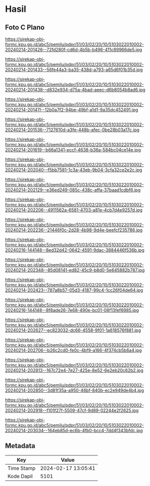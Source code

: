 # Hasil

## Foto C Plano

https://sirekap-obj-formc.kpu.go.id/abc5/pemilu/pdpr/51/03/02/20/10/5103022010002-20240214-201426--72fd280f-cd6d-4b5b-b496-411c89966de5.jpg

https://sirekap-obj-formc.kpu.go.id/abc5/pemilu/pdpr/51/03/02/20/10/5103022010002-20240214-201433--56fe44a3-ba35-438d-a793-a65d6f01b35d.jpg

https://sirekap-obj-formc.kpu.go.id/abc5/pemilu/pdpr/51/03/02/20/10/5103022010002-20240214-201438--d832e934-d75a-4bad-aeec-d6b8054b8ad6.jpg

https://sirekap-obj-formc.kpu.go.id/abc5/pemilu/pdpr/51/03/02/20/10/5103022010002-20240214-201411--12b0a7f2-94be-49bf-a1d1-9a35dc452491.jpg

https://sirekap-obj-formc.kpu.go.id/abc5/pemilu/pdpr/51/03/02/20/10/5103022010002-20240214-201536--7127610d-a3fe-448b-afec-0be28b03a17c.jpg

https://sirekap-obj-formc.kpu.go.id/abc5/pemilu/pdpr/51/03/02/20/10/5103022010002-20240214-201619--b66a1341-eccf-4638-b36a-584bc04ce14e.jpg

https://sirekap-obj-formc.kpu.go.id/abc5/pemilu/pdpr/51/03/02/20/10/5103022010002-20240214-202040--f5bb7581-1c3a-43eb-9b04-3cfa32ce2e2c.jpg

https://sirekap-obj-formc.kpu.go.id/abc5/pemilu/pdpr/51/03/02/20/10/5103022010002-20240214-202129--e36ed249-085c-438c-affa-37baad1cdbf6.jpg

https://sirekap-obj-formc.kpu.go.id/abc5/pemilu/pdpr/51/03/02/20/10/5103022010002-20240214-202206--4911562a-6581-4703-a81e-4cb7d4e9257d.jpg

https://sirekap-obj-formc.kpu.go.id/abc5/pemilu/pdpr/51/03/02/20/10/5103022010002-20240214-202236--21446f0c-2d28-4b98-9d4e-beefcf235786.jpg

https://sirekap-obj-formc.kpu.go.id/abc5/pemilu/pdpr/51/03/02/20/10/5103022010002-20240216-144148--8ed32d42-0642-4591-9dac-3884446f536b.jpg

https://sirekap-obj-formc.kpu.go.id/abc5/pemilu/pdpr/51/03/02/20/10/5103022010002-20240214-202348--85d08141-ed82-45c9-b8d0-5e645882b787.jpg

https://sirekap-obj-formc.kpu.go.id/abc5/pemilu/pdpr/51/03/02/20/10/5103022010002-20240214-202423--787a8b57-05d3-4187-99c4-1cc26f04de64.jpg

https://sirekap-obj-formc.kpu.go.id/abc5/pemilu/pdpr/51/03/02/20/10/5103022010002-20240216-144148--8f8ade26-7e68-490e-bc01-08f13fef6985.jpg

https://sirekap-obj-formc.kpu.go.id/abc5/pemilu/pdpr/51/03/02/20/10/5103022010002-20240214-202627--ec823032-dc66-4558-9f01-1a618576f881.jpg

https://sirekap-obj-formc.kpu.go.id/abc5/pemilu/pdpr/51/03/02/20/10/5103022010002-20240214-202706--b26c2cd0-fe0c-4bf9-a166-4f374cb5b6a4.jpg

https://sirekap-obj-formc.kpu.go.id/abc5/pemilu/pdpr/51/03/02/20/10/5103022010002-20240214-202813--167c72e4-7e27-425e-8e52-6e2eb20c62b2.jpg

https://sirekap-obj-formc.kpu.go.id/abc5/pemilu/pdpr/51/03/02/20/10/5103022010002-20240214-202850--3d81f35a-a950-46bf-840b-ec2e949de4b4.jpg

https://sirekap-obj-formc.kpu.go.id/abc5/pemilu/pdpr/51/03/02/20/10/5103022010002-20240214-202918--f101f27f-5509-47cf-9d89-02244e2f2625.jpg

https://sirekap-obj-formc.kpu.go.id/abc5/pemilu/pdpr/51/03/02/20/10/5103022010002-20240214-203034--164eb85d-ec6b-4fb0-bcc4-7dd4f343bfdc.jpg


## Metadata

| Key        | Value               |
| ---------- | ------------------- |
| Time Stamp | 2024-02-17 13:05:41 |
| Kode Dapil | 5101                |



